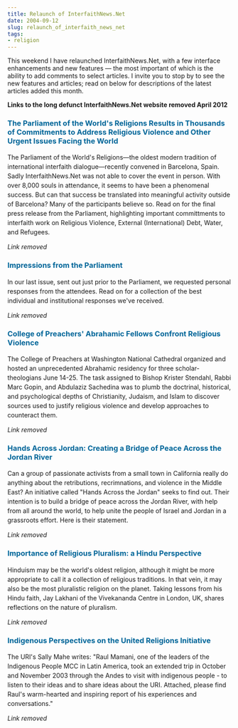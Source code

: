 ```yaml
---
title: Relaunch of InterfaithNews.Net
date: 2004-09-12
slug: relaunch_of_interfaith_news_net
tags:
- religion
---
```


This weekend I have relaunched InterfaithNews.Net, with a few interface
enhancements and new features &mdash; the most important of which is the ability
to add comments to select articles. I invite you to stop by to see the new
features and articles; read on below for descriptions of the latest articles
added this month.

<!-- truncate -->


**Links to the long defunct InterfaithNews.Net website removed April 2012**

<h3 class="Text8" style="color: #006699">The Parliament of the World's Religions Results in Thousands of Commitments
to Address Religious Violence and Other Urgent Issues Facing the World</h3>
<p class="Text8" style="line-height: 150%">The Parliament of the World's Religions&mdash;the
oldest modern tradition of international interfaith dialogue&mdash;recently
convened in Barcelona, Spain. Sadly InterfaithNews.Net was not able to
cover the event in person. With over 8,000 souls in attendance, it seems
to have been a phenomenal success. But can that success be translated into meaningful
activity outside of Barcelona? Many of the participants believe so. Read
on for the final press release from the Parliament, highlighting important committments
to interfaith work on Religious Violence, External (International) Debt,
Water, and Refugees.


_Link removed_			<h3 class="Text8" style="color: #006699">Impressions from the Parliament</h3>
<p class="Text8" style="line-height: 150%">In our last issue, sent out just prior
to the Parliament, we requested personal responses from the attendees.
Read on for a collection of the best individual and institutional responses
we've received.

_Link removed_
<h3 class="Text8" style="color: #006699">College of Preachers' Abrahamic Fellows Confront Religious Violence</h3>  		<p class="Text8" style="line-height: 150%">The College of Preachers at Washington
National Cathedral organized and hosted an unprecedented Abrahamic residency
for three scholar-theologians June 14-25. The task assigned to Bishop Krister
Stendahl, Rabbi Marc Gopin, and Abdulaziz Sachedina was to plumb the doctrinal,
historical, and psychological depths of Christianity, Judaism, and Islam
to discover sources used to justify religious violence and develop approaches
to counteract them.



_Link removed_
<h3 class="Text8" style="color: #006699">Hands Across Jordan:
Creating a Bridge of Peace Across the Jordan River </h3>
<p class="Text8" style="line-height: 150%">Can a group of passionate activists from a small town in California really do
anything about the retributions, recrimnations, and violence in the Middle East?
An initiative called "Hands Across the Jordan" seeks to find out. Their intention
is to build a bridge of peace across the Jordan River, with help from all around
the world, to help unite the people of Israel and Jordan in a grassroots effort.
Here is their statement.

_Link removed_
<h3 class="Text8" style="color: #006699">Importance of Religious Pluralism: a Hindu Perspective </h3>
<p class="Text8" style="line-height: 150%">Hinduism may be the world's oldest religion, although it might be more appropriate
to call it a collection of religious traditions. In that vein, it may also be
the most pluralistic religion on the planet. Taking lessons from his Hindu faith,
Jay Lakhani of the Vivekananda Centre in London, UK, shares reflections on the
nature of pluralism.


_Link removed_
<h3 class="Text8" style="color: #006699">Indigenous Perspectives on the United Religions Initiative </h3>
<p class="Text8" style="line-height: 150%">The URI's Sally Mahe writes: "Raul Mamani, one of the leaders of the Indigenous
People MCC in Latin America, took an extended trip in October and November
2003 through the Andes to visit with indigenous people - to listen to their ideas
and to share ideas about the URI. Attached, please find Raul's warm-hearted
and inspiring report of his experiences and conversations."

_Link removed_
